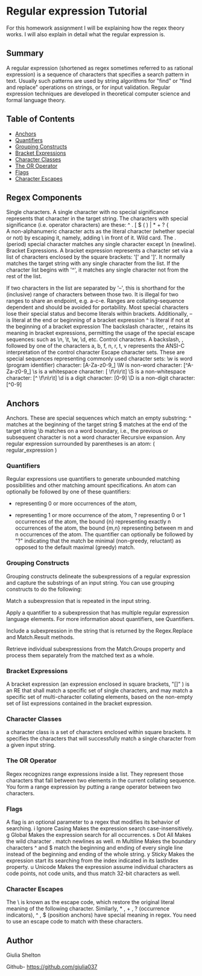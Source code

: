 # Regular expression Tutorial
For this homework assignment I will be explaining how the regex theory works. I will also explain in detail what the regular expression is. 

## Summary

A regular expression (shortened as regex sometimes referred to as rational expression) is a sequence of characters that specifies a search pattern in text. Usually such patterns are used by string algorithms for "find" or "find and replace" operations on strings, or for input validation. Regular expression techniques are developed in theoretical computer science and formal language theory.


## Table of Contents

- [Anchors](#anchors)
- [Quantifiers](#quantifiers)
- [Grouping Constructs](#grouping-constructs)
- [Bracket Expressions](#bracket-expressions)
- [Character Classes](#character-classes)
- [The OR Operator](#the-or-operator)
- [Flags](#flags)
- [Character Escapes](#character-escapes)


## Regex Components

Single characters. A single character with no special significance represents that character in the target string. The characters with special significance (i.e. operator characters) are these:
^ . [ $ ( ) | * + ? { \
A non-alphanumeric character acts as the literal character (whether special or not) by escaping it, namely, adding \ in front of it.
Wild card. The . (period) special character matches any single character except \n (newline).
Bracket Expressions. A bracket expression represents a character set via a list of characters enclosed by the square brackets: '[' and ']'. It normally matches the target string with any single character from the list.
If the character list begins with '^', it matches any single character not from the rest of the list.

If two characters in the list are separated by '–', this is shorthand for the (inclusive) range of characters between those two. It is illegal for two ranges to share an endpoint, e.g. a-c-e. Ranges are collating-sequence dependent and should be avoided for portability.
Most special characters lose their special status and become literals within brackets. Additionally,
– is literal at the end or beginning of a bracket expression
^ is literal if not at the beginning of a bracket expression
The backslash character, \, retains its meaning in bracket expressions, permitting the usage of the special escape sequences: such as \n, \t, \w, \d, etc.
Control characters. A backslash, \, followed by one of the characters a, b, f, n, r, t, v represents the ANSI-C interpretation of the control character
Escape character sets. These are special sequences representing commonly used character sets:
\w is word (program identifier) character: [A-Za-z0-9_]
\W is non-word character: [^A-Za-z0-9_]
\s is a whitespace character: [ \f\n\r\t]
\S is a non-whitespace character: [^ \f\n\r\t]
\d is a digit character: [0-9]
\D is a non-digit character: [^0-9]


## Anchors

Anchors. These are special sequences which match an empty substring:
^ matches at the beginning of the target string
$ matches at the end of the target string
\b matches on a word boundary, i.e., the previous or subsequent character is not a word character
Recursive expansion. Any regular expression surrounded by parentheses is an atom:
( regular_expression )


### Quantifiers

Regular expressions use quantifiers to generate unbounded matching possibilities and other matching amount specifications. An atom can optionally be followed by one of these quantifiers:
 *   representing 0 or more occurrences of the atom,
 +   representing 1 or more occurrence of the atom,
 ?   representing 0 or 1 occurrences of the atom,
the bound {n}   representing exactly n occurrences of the atom,
the bound {m,n}   representing between m and n occurrences of the atom.
The quantifier can optionally be followed by "?" indicating that the match be minimal (non-greedy, reluctant) as opposed to the default maximal (greedy) match.


### Grouping Constructs

Grouping constructs delineate the subexpressions of a regular expression and capture the substrings of an input string. You can use grouping constructs to do the following:

Match a subexpression that is repeated in the input string.

Apply a quantifier to a subexpression that has multiple regular expression language elements. For more information about quantifiers, see Quantifiers.

Include a subexpression in the string that is returned by the Regex.Replace and Match.Result methods.

Retrieve individual subexpressions from the Match.Groups property and process them separately from the matched text as a whole.

### Bracket Expressions

A bracket expression (an expression enclosed in square brackets, "[]" ) is an RE that shall match a specific set of single characters, and may match a specific set of multi-character collating elements, based on the non-empty set of list expressions contained in the bracket expression.


### Character Classes

a character class is a set of characters enclosed within square brackets. It specifies the characters that will successfully match a single character from a given input string.


### The OR Operator

Regex recognizes range expressions inside a list. They represent those characters that fall between two elements in the current collating sequence. You form a range expression by putting a range operator between two characters.


### Flags

A flag is an optional parameter to a regex that modifies its behavior of searching.
i	Ignore Casing	Makes the expression search case-insensitively.
g	Global	Makes the expression search for all occurrences.
s	Dot All	Makes the wild character . match newlines as well.
m	Multiline	Makes the boundary characters ^ and $ match the beginning and ending of every single line instead of the beginning and ending of the whole string.
y	Sticky	Makes the expression start its searching from the index indicated in its lastIndex property.
u	Unicode	Makes the expression assume individual characters as code points, not code units, and thus match 32-bit characters as well.


### Character Escapes

The \ is known as the escape code, which restore the original literal meaning of the following character. Similarly, * , + , ? (occurrence indicators), ^ , $ (position anchors) have special meaning in regex. You need to use an escape code to match with these characters.

## Author

Giulia Shelton 

Github- https://github.com/giulia037
